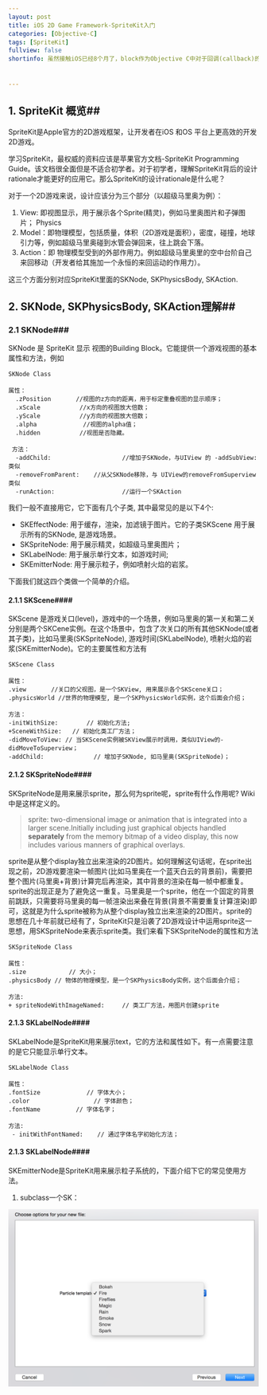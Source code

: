 ```yaml
---
layout: post
title: iOS 2D Game Framework-SpriteKit入门
categories: [Objective-C]
tags: [SpriteKit]
fullview: false
shortinfo: 虽然接触iOS已经8个月了，block作为Objective C中对于回调(callback)的实现，理解起来还是有点模棱两可.在《Pro Multithreading and Memory Management for iOS and OS X》书中，Kazuki Sakamoto 对block的定义. 虽然接触iOS已经8个月了，block 作为Objective C中对于回调(callback)的实现，理解起来还是有点模棱两可.在《Pro Multithreading and Memory Management for iOS and OS X》书中，Kazuki Sakamoto 对block的定义


---
```


## 1. SpriteKit 概览##

SpriteKit是Apple官方的2D游戏框架，让开发者在iOS 和OS 平台上更高效的开发2D游戏。

学习SpriteKit，最权威的资料应该是苹果官方文档-SpriteKit Programming Guide。该文档很全面但是不适合初学者。对于初学者，理解SpriteKit背后的设计rationale才能更好的应用它。那么SpriteKit的设计rationale是什么呢？

对于一个2D游戏来说，设计应该分为三个部分（以超级马里奥为例）：

1. View: 即视图显示，用于展示各个Sprite(精灵)，例如马里奥图片和子弹图片；
Physics
2. Model：即物理模型，包括质量，体积（2D游戏是面积），密度，碰撞，地球引力等，例如超级马里奥碰到水管会弹回来，往上跳会下落。
3. Action：即 物理模型受到的外部作用力。例如超级马里奥里的空中台阶自己来回移动（开发者给其施加一个永恒的来回运动的作用力）。

这三个方面分别对应SpriteKit里面的SKNode, SKPhysicsBody, SKAction.


## 2. SKNode, SKPhysicsBody, SKAction理解##

### 2.1 SKNode###

SKNode 是 SpriteKit 显示 视图的Building Block。它能提供一个游戏视图的基本属性和方法，例如


    SKNode Class

    属性：
      .zPosition       //视图的z方向的距离，用于标定重叠视图的显示顺序；
      .xScale           //x方向的视图放大倍数；
      .yScale           //y方向的视图放大倍数；
      .alpha             //视图的alpha值；
      .hidden           //视图是否隐藏。

     方法：
      -addChild:                    //增加子SKNode，与UIView 的 -addSubView: 类似
      -removeFromParent:    //从父SKNode移除，与 UIView的removeFromSuperview 类似
      -runAction:                   //运行一个SKAction


我们一般不直接用它，它下面有几个子类, 其中最常见的是以下4个:

- SKEffectNode: 用于缓存，渲染，加滤镜于图片。它的子类SKScene 用于展示所有的SKNode, 是游戏场景。
- SKSpriteNode: 用于展示精灵，如超级马里奥图片；
- SKLabelNode: 用于展示单行文本，如游戏时间;
- SKEmitterNode: 用于展示粒子，例如喷射火焰的岩浆。

下面我们就这四个类做一个简单的介绍。

#### 2.1.1 SKScene####
SKScene 是游戏关口(level)，游戏中的一个场景，例如马里奥的第一关和第二关分别是两个SKCene实例。在这个场景中，包含了次关口的所有其他SKNode(或者其子类)，比如马里奥(SKSpriteNode), 游戏时间(SKLabelNode), 喷射火焰的岩浆(SKEmitterNode)。它的主要属性和方法有

    SKScene Class

    属性：
    .view       //关口的父视图，是一个SKView, 用来展示各个SKScene关口；
    .physicsWorld //世界的物理模型, 是一个SKPhysicsWorld实例，这个后面会介绍；

    方法：
    -initWithSize:        // 初始化方法;
    +SceneWithSize:   // 初始化类工厂方法；
    -didMoveToView: // 当SKScene实例被SKView展示时调用，类似UIView的-didMoveToSuperview；
    -addChild:              // 增加子SKNode, 如马里奥(SKSpriteNode)；

#### 2.1.2 SKSpriteNode####
SKSpriteNode是用来展示sprite，那么何为sprite呢，sprite有什么作用呢? Wiki中是这样定义的。

>sprite: two-dimensional image or animation that is integrated into a larger scene.Initially including just graphical objects handled **separately** from the memory bitmap of a video display, this now includes various manners of graphical overlays.

sprite是从整个display独立出来渲染的2D图片。如何理解这句话呢，在sprite出现之前，2D游戏要渲染一帧图片(比如马里奥在一个蓝天白云的背景前)，需要把整个图片(马里奥+背景)计算完后再渲染，其中背景的渲染在每一帧中都重复。sprite的出现正是为了避免这一重复。马里奥是一个sprite，他在一个固定的背景前跳跃，只需要将马里奥的每一帧渲染出来叠在背景(背景不需要重复计算渲染)即可，这就是为什么sprite被称为从整个display独立出来渲染的2D图片。sprite的思想在几十年前就已经有了，SpriteKit只是沿袭了2D游戏设计中运用sprite这一思想，用SKSpriteNode来表示sprite类。我们来看下SKSpriteNode的属性和方法

    SKSpriteNode Class

    属性：
    .size            // 大小；
    .physicsBody // 物体的物理模型，是一个SKPhysicsBody实例，这个后面会介绍；

    方法:
    + spriteNodeWithImageNamed:     // 类工厂方法，用图片创建sprite

#### 2.1.3 SKLabelNode####
SKLabelNode是SpriteKit用来展示text，它的方法和属性如下。有一点需要注意的是它只能显示单行文本。

    SKLabelNode Class

    属性：
    .fontSize             // 字体大小；
    .color                  // 字体颜色；
    .fontName          // 字体名字；

    方法:
     - initWithFontNamed:    // 通过字体名字初始化方法；

#### 2.1.3 SKLabelNode####
SKEmitterNode是SpriteKit用来展示粒子系统的，下面介绍下它的常见使用方法。
1. subclass一个SK：


![SKEmitterNode](/assets/images/posts/2016-02-20/SKEmitterNode_2.png)
